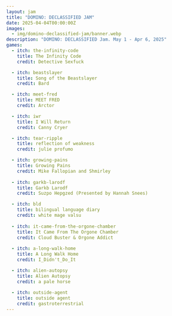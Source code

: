 ```yaml
---
layout: jam
title: "DOMINO: DECLASSIFIED JAM"
date: 2025-04-04T00:00:00Z
images:
  - img/domino-declassified-jam/banner.webp
description: "DOMINO: DECLASSIFIED Jam. May 1 - Apr 6, 2025"
games:
  - itch: the-infinity-code
    title: The Infinity Code
    credit: Detective Sexfuck

  - itch: beastslayer
    title: Song of the Beastslayer
    credit: Bard

  - itch: meet-fred
    title: MEET FRED
    credit: Arctor

  - itch: iwr
    title: I Will Return
    credit: Canny Cryer

  - itch: tear-ripple
    title: reflection of weakness
    credit: julie profumo

  - itch: growing-pains
    title: Growing Pains
    credit: Mike Fallopian and Shmirley
  
  - itch: garkb-larodf
    title: Garkb Larodf
    credit: Suzpo Hepgzed (Presented by Hannah Snees)

  - itch: bld
    title: bilingual language diary
    credit: white mage valsu
  
  - itch: it-came-from-the-orgone-chamber
    title: It Came From The Orgone Chamber
    credit: Cloud Buster & Orgone Addict
  
  - itch: a-long-walk-home
    title: A Long Walk Home
    credit: I_Didn't_Do_It

  - itch: alien-autopsy
    title: Alien Autopsy
    credit: a pale horse
  
  - itch: outside-agent
    title: outside agent
    credit: gastroterrestrial
---
```

